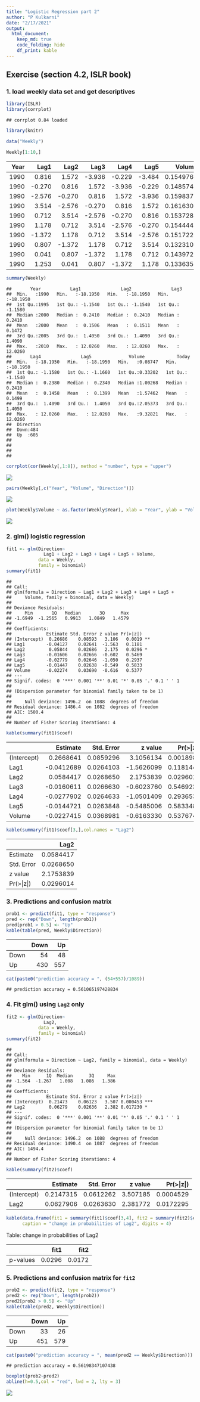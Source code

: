 ```yaml
---
title: "Logistic Regression part 2"
author: "P Kulkarni"
date: "2/17/2021"
output: 
  html_document: 
    keep_md: true
    code_folding: hide 
    df_print: kable
---
```


## Exercise (section 4.2, ISLR book)

### 1. load weekly data set and get descriptives

```r
library(ISLR)
library(corrplot)
```

```
## corrplot 0.84 loaded
```

```r
library(knitr)

data("Weekly")

Weekly[1:10,]
```

<div class="kable-table">

| Year|   Lag1|   Lag2|   Lag3|   Lag4|   Lag5|    Volume|  Today|Direction |
|----:|------:|------:|------:|------:|------:|---------:|------:|:---------|
| 1990|  0.816|  1.572| -3.936| -0.229| -3.484| 0.1549760| -0.270|Down      |
| 1990| -0.270|  0.816|  1.572| -3.936| -0.229| 0.1485740| -2.576|Down      |
| 1990| -2.576| -0.270|  0.816|  1.572| -3.936| 0.1598375|  3.514|Up        |
| 1990|  3.514| -2.576| -0.270|  0.816|  1.572| 0.1616300|  0.712|Up        |
| 1990|  0.712|  3.514| -2.576| -0.270|  0.816| 0.1537280|  1.178|Up        |
| 1990|  1.178|  0.712|  3.514| -2.576| -0.270| 0.1544440| -1.372|Down      |
| 1990| -1.372|  1.178|  0.712|  3.514| -2.576| 0.1517220|  0.807|Up        |
| 1990|  0.807| -1.372|  1.178|  0.712|  3.514| 0.1323100|  0.041|Up        |
| 1990|  0.041|  0.807| -1.372|  1.178|  0.712| 0.1439720|  1.253|Up        |
| 1990|  1.253|  0.041|  0.807| -1.372|  1.178| 0.1336350| -2.678|Down      |

</div>

```r
summary(Weekly)
```

```
##       Year           Lag1               Lag2               Lag3         
##  Min.   :1990   Min.   :-18.1950   Min.   :-18.1950   Min.   :-18.1950  
##  1st Qu.:1995   1st Qu.: -1.1540   1st Qu.: -1.1540   1st Qu.: -1.1580  
##  Median :2000   Median :  0.2410   Median :  0.2410   Median :  0.2410  
##  Mean   :2000   Mean   :  0.1506   Mean   :  0.1511   Mean   :  0.1472  
##  3rd Qu.:2005   3rd Qu.:  1.4050   3rd Qu.:  1.4090   3rd Qu.:  1.4090  
##  Max.   :2010   Max.   : 12.0260   Max.   : 12.0260   Max.   : 12.0260  
##       Lag4               Lag5              Volume            Today         
##  Min.   :-18.1950   Min.   :-18.1950   Min.   :0.08747   Min.   :-18.1950  
##  1st Qu.: -1.1580   1st Qu.: -1.1660   1st Qu.:0.33202   1st Qu.: -1.1540  
##  Median :  0.2380   Median :  0.2340   Median :1.00268   Median :  0.2410  
##  Mean   :  0.1458   Mean   :  0.1399   Mean   :1.57462   Mean   :  0.1499  
##  3rd Qu.:  1.4090   3rd Qu.:  1.4050   3rd Qu.:2.05373   3rd Qu.:  1.4050  
##  Max.   : 12.0260   Max.   : 12.0260   Max.   :9.32821   Max.   : 12.0260  
##  Direction 
##  Down:484  
##  Up  :605  
##            
##            
##            
## 
```

```r
corrplot(cor(Weekly[,1:8]), method = "number", type = "upper")
```

![](logistic-regression-part-2_files/figure-html/unnamed-chunk-1-1.png)<!-- -->

```r
pairs(Weekly[,c("Year", "Volume", "Direction")])
```

![](logistic-regression-part-2_files/figure-html/unnamed-chunk-1-2.png)<!-- -->

```r
plot(Weekly$Volume ~ as.factor(Weekly$Year), xlab = "Year", ylab = "Volume")
```

![](logistic-regression-part-2_files/figure-html/unnamed-chunk-1-3.png)<!-- -->

### 2. glm() logistic regression


```r
fit1 <- glm(Direction~
              Lag1 + Lag2 + Lag3 + Lag4 + Lag5 + Volume, 
            data = Weekly,
            family = binomial)
summary(fit1)
```

```
## 
## Call:
## glm(formula = Direction ~ Lag1 + Lag2 + Lag3 + Lag4 + Lag5 + 
##     Volume, family = binomial, data = Weekly)
## 
## Deviance Residuals: 
##     Min       1Q   Median       3Q      Max  
## -1.6949  -1.2565   0.9913   1.0849   1.4579  
## 
## Coefficients:
##             Estimate Std. Error z value Pr(>|z|)   
## (Intercept)  0.26686    0.08593   3.106   0.0019 **
## Lag1        -0.04127    0.02641  -1.563   0.1181   
## Lag2         0.05844    0.02686   2.175   0.0296 * 
## Lag3        -0.01606    0.02666  -0.602   0.5469   
## Lag4        -0.02779    0.02646  -1.050   0.2937   
## Lag5        -0.01447    0.02638  -0.549   0.5833   
## Volume      -0.02274    0.03690  -0.616   0.5377   
## ---
## Signif. codes:  0 '***' 0.001 '**' 0.01 '*' 0.05 '.' 0.1 ' ' 1
## 
## (Dispersion parameter for binomial family taken to be 1)
## 
##     Null deviance: 1496.2  on 1088  degrees of freedom
## Residual deviance: 1486.4  on 1082  degrees of freedom
## AIC: 1500.4
## 
## Number of Fisher Scoring iterations: 4
```

```r
kable(summary(fit1)$coef)
```



|            |   Estimate| Std. Error|    z value| Pr(>&#124;z&#124;)|
|:-----------|----------:|----------:|----------:|------------------:|
|(Intercept) |  0.2668641|  0.0859296|  3.1056134|          0.0018988|
|Lag1        | -0.0412689|  0.0264103| -1.5626099|          0.1181444|
|Lag2        |  0.0584417|  0.0268650|  2.1753839|          0.0296014|
|Lag3        | -0.0160611|  0.0266630| -0.6023760|          0.5469239|
|Lag4        | -0.0277902|  0.0264633| -1.0501409|          0.2936533|
|Lag5        | -0.0144721|  0.0263848| -0.5485006|          0.5833482|
|Volume      | -0.0227415|  0.0368981| -0.6163330|          0.5376748|

```r
kable(summary(fit1)$coef[3,],col.names = "Lag2")
```



|                   |      Lag2|
|:------------------|---------:|
|Estimate           | 0.0584417|
|Std. Error         | 0.0268650|
|z value            | 2.1753839|
|Pr(>&#124;z&#124;) | 0.0296014|

### 3. Predictions and confusion matrix


```r
prob1 <- predict(fit1, type = "response")
pred <- rep("Down", length(prob1))
pred[prob1 > 0.5] <- "Up"
kable(table(pred, Weekly$Direction))
```



|     | Down|  Up|
|:----|----:|---:|
|Down |   54|  48|
|Up   |  430| 557|

```r
cat(paste0("prediction accuracy = ", (54+557)/1089))
```

```
## prediction accuracy = 0.561065197428834
```

### 4. Fit glm() using `Lag2` only


```r
fit2 <- glm(Direction~
              Lag2, 
            data = Weekly,
            family = binomial)
summary(fit2)
```

```
## 
## Call:
## glm(formula = Direction ~ Lag2, family = binomial, data = Weekly)
## 
## Deviance Residuals: 
##    Min      1Q  Median      3Q     Max  
## -1.564  -1.267   1.008   1.086   1.386  
## 
## Coefficients:
##             Estimate Std. Error z value Pr(>|z|)    
## (Intercept)  0.21473    0.06123   3.507 0.000453 ***
## Lag2         0.06279    0.02636   2.382 0.017230 *  
## ---
## Signif. codes:  0 '***' 0.001 '**' 0.01 '*' 0.05 '.' 0.1 ' ' 1
## 
## (Dispersion parameter for binomial family taken to be 1)
## 
##     Null deviance: 1496.2  on 1088  degrees of freedom
## Residual deviance: 1490.4  on 1087  degrees of freedom
## AIC: 1494.4
## 
## Number of Fisher Scoring iterations: 4
```

```r
kable(summary(fit2)$coef)
```



|            |  Estimate| Std. Error|  z value| Pr(>&#124;z&#124;)|
|:-----------|---------:|----------:|--------:|------------------:|
|(Intercept) | 0.2147315|  0.0612262| 3.507185|          0.0004529|
|Lag2        | 0.0627906|  0.0263630| 2.381772|          0.0172295|

```r
kable(data.frame(fit1 = summary(fit1)$coef[3,4], fit2 = summary(fit2)$coef[2,4], row.names = "p-values"),
      caption = "change in probabilities of Lag2", digits = 4)
```



Table: change in probabilities of Lag2

|         |   fit1|   fit2|
|:--------|------:|------:|
|p-values | 0.0296| 0.0172|

### 5. Predictions and confusion matrix for `fit2`


```r
prob2 <- predict(fit2, type = "response")
pred2 <- rep("Down", length(prob2))
pred2[prob2 > 0.5] <- "Up"
kable(table(pred2, Weekly$Direction))
```



|     | Down|  Up|
|:----|----:|---:|
|Down |   33|  26|
|Up   |  451| 579|

```r
cat(paste0("prediction accuracy = ", mean(pred2 == Weekly$Direction)))
```

```
## prediction accuracy = 0.56198347107438
```

```r
boxplot(prob2~pred2)
abline(h=0.5,col = "red", lwd = 2, lty = 3)
```

![](logistic-regression-part-2_files/figure-html/unnamed-chunk-5-1.png)<!-- -->
